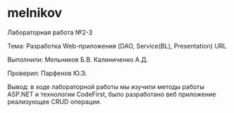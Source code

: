 # melnikov

Лабораторная работа №2-3

Тема: Разработка Web-приложения (DAO, Service(BL), Presentation) URL

Выполнили: Мельников Б.В. Калиниченко А.Д. 

Проверил: Парфенов Ю.Э.

Вывод: в ходе лабораторной работы мы изучили методы работы ASP.NET и технологии CodeFirst, было разработано веб приложение реализующее CRUD операции.
